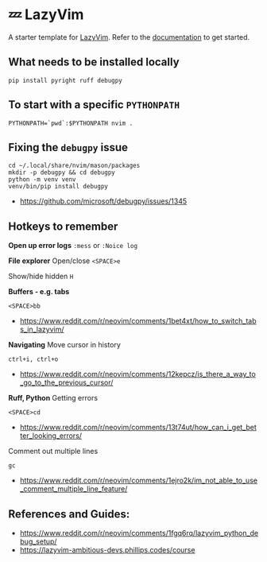 # 💤 LazyVim

A starter template for [LazyVim](https://github.com/LazyVim/LazyVim).
Refer to the [documentation](https://lazyvim.github.io/installation) to get started.

## What needs to be installed locally
```shell
pip install pyright ruff debugpy
```

## To start with a specific `PYTHONPATH`
```shell
PYTHONPATH=`pwd`:$PYTHONPATH nvim .
```

## Fixing the `debugpy` issue
```shell
cd ~/.local/share/nvim/mason/packages
mkdir -p debugpy && cd debugpy
python -m venv venv
venv/bin/pip install debugpy
```
- https://github.com/microsoft/debugpy/issues/1345

## Hotkeys to remember
**Open up error logs**
`:mess` or `:Noice log`

**File explorer**
Open/close
`<SPACE>e`

Show/hide hidden
`H`

**Buffers - e.g. tabs**
```
<SPACE>bb
```
- https://www.reddit.com/r/neovim/comments/1bet4xt/how_to_switch_tabs_in_lazyvim/

**Navigating**
Move cursor in history
```
ctrl+i, ctrl+o
```
- https://www.reddit.com/r/neovim/comments/12kepcz/is_there_a_way_to_go_to_the_previous_cursor/

**Ruff, Python**
Getting errors
```
<SPACE>cd
```
- https://www.reddit.com/r/neovim/comments/13t74ut/how_can_i_get_better_looking_errors/

Comment out multiple lines
```
gc
```
- https://www.reddit.com/r/neovim/comments/1ejro2k/im_not_able_to_use_comment_multiple_line_feature/

## References and Guides:
- https://www.reddit.com/r/neovim/comments/1fgq6rq/lazyvim_python_debug_setup/
- https://lazyvim-ambitious-devs.phillips.codes/course
